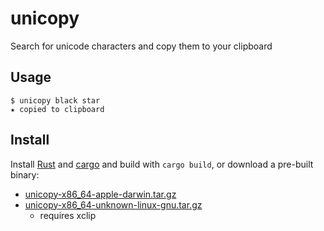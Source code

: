 # unicopy

Search for unicode characters and copy them to your clipboard

## Usage

    $ unicopy black star
    ★ copied to clipboard

## Install

Install [Rust](http://www.rust-lang.org/) and [cargo](https://github.com/rust-lang/cargo)
and build with `cargo build`, or download a pre-built binary:

* [unicopy-x86_64-apple-darwin.tar.gz](https://dl.dropboxusercontent.com/content_link/hsrd0iaiBdx0Sru4xJpMv6GtKfSSBEcq3jJm162yGtep5DzuZ6n7Nj5hGMxhww6O?dl=1)
* [unicopy-x86_64-unknown-linux-gnu.tar.gz](https://dl.dropboxusercontent.com/content_link/Tc2kOpXPrIL9qku1unTr2llO0jRUlDV9UeE4HBjzVBj2Kr5dZ1Ta2tAbVXyjDpkK?dl=1)
  * requires xclip
